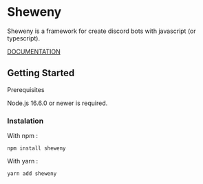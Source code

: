 # Sheweny

Sheweny is a framework for create discord bots with javascript (or typescript).

[DOCUMENTATION](https://sheweny.js.org)

## Getting Started

Prerequisites

Node.js 16.6.0 or newer is required.

### Instalation

With npm :

```sh-session
npm install sheweny
```

With yarn :

```sh-session
yarn add sheweny
```

